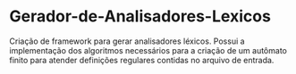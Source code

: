 # Gerador-de-Analisadores-Lexicos
Criação de framework para gerar analisadores léxicos. Possui a implementação dos algoritmos necessários para a criação de um autômato finito para atender definições regulares contidas no arquivo de entrada.
